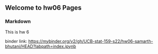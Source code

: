 ## Welcome to hw06 Pages


### Markdown

This is hw 6

binder link: 
https://mybinder.org/v2/gh/UCB-stat-159-s22/hw06-samarth-bhutani/HEAD?labpath=index.ipynb
